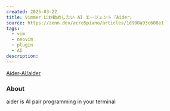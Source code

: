 ```yaml
---
created: 2025-03-22
title: Vimmer にお勧めしたい AI エージェント「Aider」
source: https://zenn.dev/acro5piano/articles/1d900a93c608e1
tags:
  - vim
  - neovim
  - plugin
  - AI
description:
---
```

[Aider-AI/aider](https://github.com/Aider-AI/aider)
### About
aider is AI pair programming in your terminal